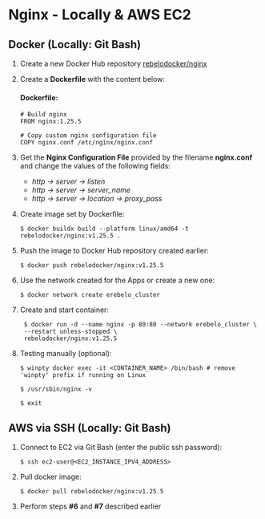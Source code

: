 # Nginx - Locally & AWS EC2

## Docker (Locally: Git Bash)

1. Create a new Docker Hub repository [rebelodocker/nginx](https://hub.docker.com/)

2. Create a **Dockerfile** with the content below:

   #### Dockerfile:

   ```
   # Build nginx
   FROM nginx:1.25.5

   # Copy custom nginx configuration file
   COPY nginx.conf /etc/nginx/nginx.conf
   ```

3. Get the **Nginx Configuration File** provided by the filename **nginx.conf** and change the values of the following fields:

   - _http -> server -> listen_
   - _http -> server -> server_name_
   - _http -> server -> location -> proxy_pass_

4. Create image set by Dockerfile:

   `$ docker buildx build --platform linux/amd64 -t rebelodocker/nginx:v1.25.5 .`

5. Push the image to Docker Hub repository created earlier:

   `$ docker push rebelodocker/nginx:v1.25.5`

6. Use the network created for the Apps or create a new one:

   `$ docker network create erebelo_cluster`

7. Create and start container:

   ```
    $ docker run -d --name nginx -p 80:80 --network erebelo_cluster \
    --restart unless-stopped \
    rebelodocker/nginx:v1.25.5
   ```

8. Testing manually (optional):

   `$ winpty docker exec -it <CONTAINER_NAME> /bin/bash # remove 'winpty' prefix if running on Linux`

   `$ /usr/sbin/nginx -v`

   `$ exit`

## AWS via SSH (Locally: Git Bash)

1.  Connect to EC2 via Git Bash (enter the public ssh password):

    `$ ssh ec2-user@<EC2_INSTANCE_IPV4_ADDRESS>`

2.  Pull docker image:

    `$ docker pull rebelodocker/nginx:v1.25.5`

3.  Perform steps **#6** and **#7** described earlier
